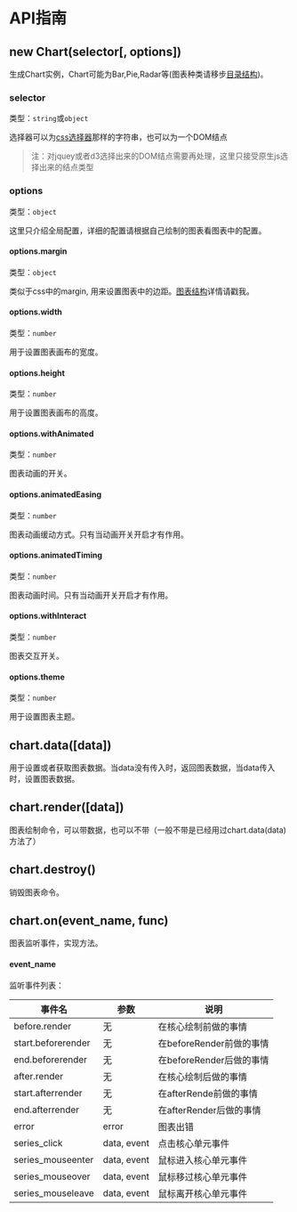 # API指南

## new Chart(selector[, options])

生成Chart实例，Chart可能为Bar,Pie,Radar等(图表种类请移步[目录结构](../plugin/construct.md))。

### selector
类型：`string`或`object`

选择器可以为[css选择器](https://developer.mozilla.org/en-US/docs/Web/Guide/CSS/Getting_started/Selectors)那样的字符串，也可以为一个DOM结点

> 注：对jquey或者d3选择出来的DOM结点需要再处理，这里只接受原生js选择出来的结点类型 

### options
类型：`object`

这里只介绍全局配置，详细的配置请根据自己绘制的图表看图表中的配置。

#### options.margin
类型：`object`

类似于css中的margin, 用来设置图表中的边距。[图表结构]()详情请戳我。

#### options.width
类型：`number`

用于设置图表画布的宽度。

#### options.height
类型：`number`

用于设置图表画布的高度。

#### options.withAnimated
类型：`number`

图表动画的开关。

#### options.animatedEasing
类型：`number`

图表动画缓动方式。只有当动画开关开启才有作用。

#### options.animatedTiming
类型：`number`

图表动画时间。只有当动画开关开启才有作用。

#### options.withInteract
类型：`number`

图表交互开关。

#### options.theme
类型：`number`

用于设置图表主题。

## chart.data([data])

用于设置或者获取图表数据。当data没有传入时，返回图表数据，当data传入时，设置图表数据。

## chart.render([data])

图表绘制命令，可以带数据，也可以不带（一般不带是已经用过chart.data(data)方法了）


## chart.destroy()
销毁图表命令。

## chart.on(event_name, func)
图表监听事件，实现方法。

#### event_name
监听事件列表：

| 事件名 | 参数 | 说明 |
| -- | -- | -- |
| before.render | 无 | 在核心绘制前做的事情 |
| start.beforerender | 无 | 在beforeRender前做的事情 |
| end.beforerender | 无 | 在beforeRender后做的事情 |
| after.render | 无 | 在核心绘制后做的事情 |
| start.afterrender | 无 | 在afterRende前做的事情 |
| end.afterrender | 无 | 在afterRender后做的事情 |
| error | error | 图表出错 |
| series_click | data, event | 点击核心单元事件 |
| series_mouseenter | data, event | 鼠标进入核心单元事件 |
| series_mouseover | data, event | 鼠标移过核心单元事件 |
| series_mouseleave | data, event | 鼠标离开核心单元事件 |

